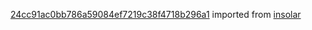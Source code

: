 [24cc91ac0bb786a59084ef7219c38f4718b296a1](https://github.com/insolar/insolar/commit/24cc91ac0bb786a59084ef7219c38f4718b296a1) imported from [insolar](https://github.com/insolar/insolar)

